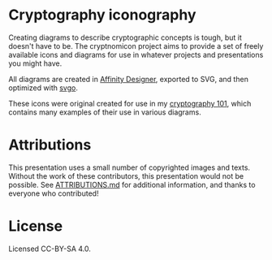 # Cryptography iconography

Creating diagrams to describe cryptographic concepts is tough, but it doesn't have to be.  The cryptnomicon project aims to provide a set of freely available icons and diagrams for use in whatever projects and presentations you might have.

All diagrams are created in [Affinity Designer](https://affinity.serif.com/en-us/designer/), exported to SVG, and then optimized with [svgo](https://github.com/svg/svgo).

These icons were original created for use in my [cryptography 101](https://marumari.github.io/crypto-presentation/#/), which contains many examples of their use in various diagrams.

# Attributions

This presentation uses a small number of copyrighted images and texts. Without the work of these contributors, this presentation would not be possible. See [ATTRIBUTIONS.md](ATTRIBUTIONS.md) for additional information, and thanks to everyone who contributed!

# License

Licensed CC-BY-SA 4.0.
